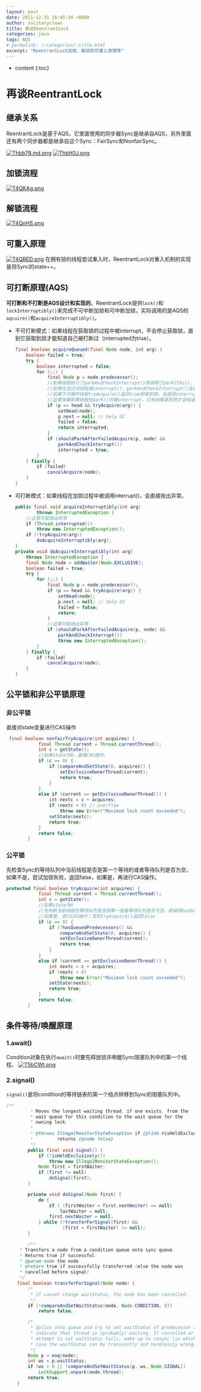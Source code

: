 ```yaml
---
layout: post
date: 2021-12-31 16:45:24 +0800
author: solitaryclown
title: 再说ReentrantLock
categories: java 
tags: AQS
# permalink: /:categories/:title.html
excerpt: "ReentrantLock加锁、解锁和可重入原理等"
---
```

* content
{:toc}

# 再谈ReentrantLock

## 继承关系
ReentrantLock是基于AQS，它里面使用的同步器Sync是继承自AQS，另外里面还有两个同步器都是继承自这个Sync：FairSync和NonfairSync。

[![Thbb79.md.png](https://s4.ax1x.com/2021/12/31/Thbb79.md.png)](https://imgtu.com/i/Thbb79)
[![ThbH0J.png](https://s4.ax1x.com/2021/12/31/ThbH0J.png)](https://imgtu.com/i/ThbH0J)

## 加锁流程
[![T4QKAg.png](https://s4.ax1x.com/2021/12/31/T4QKAg.png)](https://imgtu.com/i/T4QKAg)
## 解锁流程
[![T4QnHS.png](https://s4.ax1x.com/2021/12/31/T4QnHS.png)](https://imgtu.com/i/T4QnHS)
## 可重入原理
[![T4QRED.png](https://s4.ax1x.com/2021/12/31/T4QRED.png)](https://imgtu.com/i/T4QRED)
在拥有锁的线程尝试重入时，ReentrantLock对重入机制的实现是将Sync的state++。

## 可打断原理(AQS)
**可打断和不打断是AQS设计和实现的**，ReentrantLock提供`lock()`和`lockInterruptibly()`来完成不可中断加锁和可中断加锁，实际调用的是AQS的`aqcuire()`和`acquireInterruptibly()`。


+ 不可打断模式：如果线程在获取锁的过程中被interrupt，不会停止获取锁，直到它获取到锁才能知道自己被打断过（interrupted为true）。

    ```java
    final boolean acquireQueued(final Node node, int arg) {
        boolean failed = true;
        try {
            boolean interrupted = false;
            for (;;) {
                final Node p = node.predecessor();
                //如果线程执行了parkAndCheckInterrupt()即调用了park(this)，会被挂起
                //如果在这之间线程被interrupt()，parkAndCheckInterrupt()会返回打断标记(true)并清除
                //如果下次循环线程tryAcquire()返回true即拿到锁，会返回interrupted，否则继续挂起
                //这意味着如果线程在park()时被interrupt，只有线程拿到锁才会知道自己被打断过。
                if (p == head && tryAcquire(arg)) {
                    setHead(node);
                    p.next = null; // help GC
                    failed = false;
                    return interrupted;
                }
                if (shouldParkAfterFailedAcquire(p, node) &&
                    parkAndCheckInterrupt())
                    interrupted = true;
            }
        } finally {
            if (failed)
                cancelAcquire(node);
        }
    }
    ```
+ 可打断模式：如果线程在加锁过程中被调用interrupt()，会直接抛出异常。
    
    ```java
    public final void acquireInterruptibly(int arg)
            throws InterruptedException {
        //这里可能抛出异常
        if (Thread.interrupted())
            throw new InterruptedException();
        if (!tryAcquire(arg))
            doAcquireInterruptibly(arg);
    }
    private void doAcquireInterruptibly(int arg)
        throws InterruptedException {
        final Node node = addWaiter(Node.EXCLUSIVE);
        boolean failed = true;
        try {
            for (;;) {
                final Node p = node.predecessor();
                if (p == head && tryAcquire(arg)) {
                    setHead(node);
                    p.next = null; // help GC
                    failed = false;
                    return;
                }
                //这里可能抛出异常
                if (shouldParkAfterFailedAcquire(p, node) &&
                    parkAndCheckInterrupt())
                    throw new InterruptedException();
            }
        } finally {
            if (failed)
                cancelAcquire(node);
        }
    }
    ```

## 公平锁和非公平锁原理
### 非公平锁
直接对state变量进行CAS操作
```java
 final boolean nonfairTryAcquire(int acquires) {
            final Thread current = Thread.currentThread();
            int c = getState();
            //如果state为0，直接CAS操作。
            if (c == 0) {
                if (compareAndSetState(0, acquires)) {
                    setExclusiveOwnerThread(current);
                    return true;
                }
            }
            else if (current == getExclusiveOwnerThread()) {
                int nextc = c + acquires;
                if (nextc < 0) // overflow
                    throw new Error("Maximum lock count exceeded");
                setState(nextc);
                return true;
            }
            return false;
        }
```
### 公平锁
先检查Sync的等待队列中当前线程是否是第一个等待的或者等待队列是否为空，如果不是，尝试加锁失败，返回false，如果是，再进行CAS操作。

```java
protected final boolean tryAcquire(int acquires) {
            final Thread current = Thread.currentThread();
            int c = getState();
            //如果state为0
            //先判断当前线程在等待队列是否排第一或者等待队列是否为空，即调用hasQueuedPredecessors()判断
            //如果是，进行CAS操作；否则tryAcquire()返回false
            if (c == 0) {
                if (!hasQueuedPredecessors() &&
                    compareAndSetState(0, acquires)) {
                    setExclusiveOwnerThread(current);
                    return true;
                }
            }
            else if (current == getExclusiveOwnerThread()) {
                int nextc = c + acquires;
                if (nextc < 0)
                    throw new Error("Maximum lock count exceeded");
                setState(nextc);
                return true;
            }
            return false;
        }
```


## 条件等待/唤醒原理

### 1.await()
Condition对象在执行`await()`时要先释放锁并唤醒Sync阻塞队列中的第一个线程。
[![T5bCWt.png](https://s4.ax1x.com/2022/01/01/T5bCWt.png)](https://imgtu.com/i/T5bCWt)

### 2.signal()
`signal()`是将condition的等待链表的第一个结点转移到Sync的阻塞队列中。

```java
/**
         * Moves the longest-waiting thread, if one exists, from the
         * wait queue for this condition to the wait queue for the
         * owning lock.
         *
         * @throws IllegalMonitorStateException if {@link #isHeldExclusively}
         *         returns {@code false}
         */
        public final void signal() {
            if (!isHeldExclusively())
                throw new IllegalMonitorStateException();
            Node first = firstWaiter;
            if (first != null)
                doSignal(first);
        }

        private void doSignal(Node first) {
            do {
                if ( (firstWaiter = first.nextWaiter) == null)
                    lastWaiter = null;
                first.nextWaiter = null;
            } while (!transferForSignal(first) &&
                     (first = firstWaiter) != null);
        }   

        /**
     * Transfers a node from a condition queue onto sync queue.
     * Returns true if successful.
     * @param node the node
     * @return true if successfully transferred (else the node was
     * cancelled before signal)
     */
    final boolean transferForSignal(Node node) {
        /*
         * If cannot change waitStatus, the node has been cancelled.
         */
        if (!compareAndSetWaitStatus(node, Node.CONDITION, 0))
            return false;

        /*
         * Splice onto queue and try to set waitStatus of predecessor to
         * indicate that thread is (probably) waiting. If cancelled or
         * attempt to set waitStatus fails, wake up to resync (in which
         * case the waitStatus can be transiently and harmlessly wrong).
         */
        Node p = enq(node);
        int ws = p.waitStatus;
        if (ws > 0 || !compareAndSetWaitStatus(p, ws, Node.SIGNAL))
            LockSupport.unpark(node.thread);
        return true;
    }
```